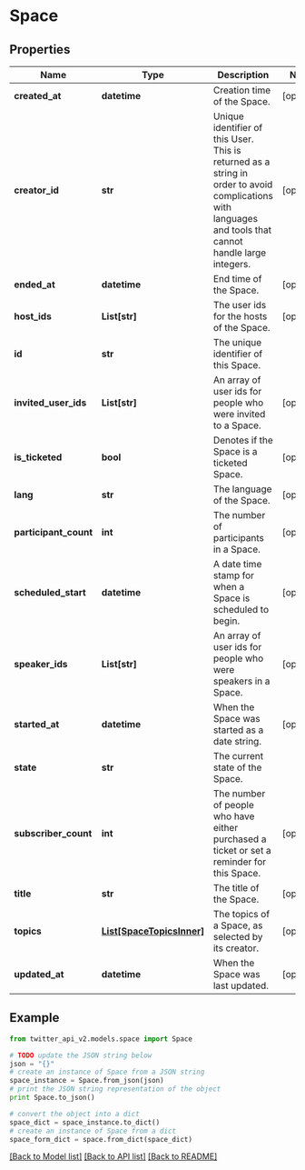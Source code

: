 # Space



## Properties
Name | Type | Description | Notes
------------ | ------------- | ------------- | -------------
**created_at** | **datetime** | Creation time of the Space. | [optional] 
**creator_id** | **str** | Unique identifier of this User. This is returned as a string in order to avoid complications with languages and tools that cannot handle large integers. | [optional] 
**ended_at** | **datetime** | End time of the Space. | [optional] 
**host_ids** | **List[str]** | The user ids for the hosts of the Space. | [optional] 
**id** | **str** | The unique identifier of this Space. | 
**invited_user_ids** | **List[str]** | An array of user ids for people who were invited to a Space. | [optional] 
**is_ticketed** | **bool** | Denotes if the Space is a ticketed Space. | [optional] 
**lang** | **str** | The language of the Space. | [optional] 
**participant_count** | **int** | The number of participants in a Space. | [optional] 
**scheduled_start** | **datetime** | A date time stamp for when a Space is scheduled to begin. | [optional] 
**speaker_ids** | **List[str]** | An array of user ids for people who were speakers in a Space. | [optional] 
**started_at** | **datetime** | When the Space was started as a date string. | [optional] 
**state** | **str** | The current state of the Space. | 
**subscriber_count** | **int** | The number of people who have either purchased a ticket or set a reminder for this Space. | [optional] 
**title** | **str** | The title of the Space. | [optional] 
**topics** | [**List[SpaceTopicsInner]**](SpaceTopicsInner.md) | The topics of a Space, as selected by its creator. | [optional] 
**updated_at** | **datetime** | When the Space was last updated. | [optional] 

## Example

```python
from twitter_api_v2.models.space import Space

# TODO update the JSON string below
json = "{}"
# create an instance of Space from a JSON string
space_instance = Space.from_json(json)
# print the JSON string representation of the object
print Space.to_json()

# convert the object into a dict
space_dict = space_instance.to_dict()
# create an instance of Space from a dict
space_form_dict = space.from_dict(space_dict)
```
[[Back to Model list]](../README.md#documentation-for-models) [[Back to API list]](../README.md#documentation-for-api-endpoints) [[Back to README]](../README.md)


